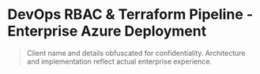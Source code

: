# DevOps RBAC & Terraform Pipeline - Enterprise Azure Deployment
> Client name and details obfuscated for confidentiality. Architecture and implementation reflect actual enterprise experience.
